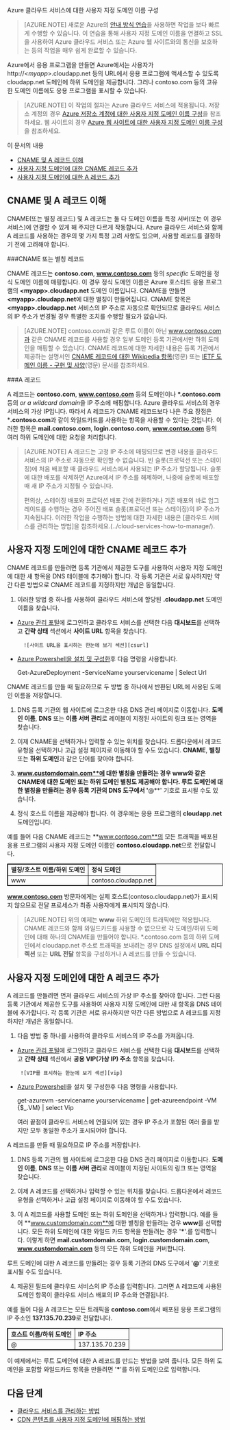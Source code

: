 Azure 클라우드 서비스에 대한 사용자 지정 도메인 이름 구성

> [AZURE.NOTE]
> 새로운 Azure의 [안내 방식 연습](http://support.microsoft.com/kb/2990804)을 사용하면 작업을 보다 빠르게 수행할 수 있습니다.  이 연습을 통해 사용자 지정 도메인 이름을 연결하고 SSL을 사용하여 Azure 클라우드 서비스 또는 Azure 웹 사이트와의 통신을 보호하는 등의 작업을 매우 쉽게 완료할 수 있습니다.

Azure에서 응용 프로그램을 만들면 Azure에서는 사용자가 http://&lt;*myapp*>.cloudapp.net 등의 URL에서 응용 프로그램에 액세스할 수 있도록 cloudapp.net 도메인에 하위 도메인을 제공합니다. 그러나 contoso.com 등의 고유한 도메인 이름에도 응용 프로그램을 표시할 수 있습니다.

> [AZURE.NOTE] 
> 이 작업의 절차는 Azure 클라우드 서비스에 적용됩니다. 저장소 계정의 경우 [Azure 저장소 계정에 대한 사용자 지정 도메인 이름 구성](../storage-custom-domain-name/)을 참조하세요. 웹 사이트의 경우 [Azure 웹 사이트에 대한 사용자 지정 도메인 이름 구성](../web-sites-custom-domain-name/)을 참조하세요.

이 문서의 내용

-   [CNAME 및 A 레코드 이해](#access-app)
-   [사용자 지정 도메인에 대한 CNAME 레코드 추가](#add-cname)
-   [사용자 지정 도메인에 대한 A 레코드 추가](#add-aname)

<h2><a name="access-app"></a>CNAME 및 A 레코드 이해</h2>

CNAME(또는 별칭 레코드) 및 A 레코드는 둘 다 도메인 이름을 특정 서버(또는 이 경우 서비스)에 연결할 수 있게 해 주지만 다르게 작동합니다. Azure 클라우드 서비스와 함께 A 레코드를 사용하는 경우의 몇 가지 특정 고려 사항도 있으며, 사용할 레코드를 결정하기 전에 고려해야 합니다.

###CNAME 또는 별칭 레코드

CNAME 레코드는 **contoso.com**, **www.contoso.com** 등의 *specific* 도메인을 정식 도메인 이름에 매핑합니다. 이 경우 정식 도메인 이름은 Azure 호스티드 응용 프로그램의 **&lt;myapp>.cloudapp.net** 도메인 이름입니다. CNAME을 만들면 **&lt;myapp>.cloudapp.net**에 대한 별칭이 만들어집니다. CNAME 항목은 **&lt;myapp>.cloudapp.net** 서비스의 IP 주소로 자동으로 확인되므로 클라우드 서비스의 IP 주소가 변경될 경우 특별한 조치를 수행할 필요가 없습니다.

> [AZURE.NOTE] 
> contoso.com과 같은 루트 이름이 아닌 www.contoso.com과 같은 CNAME 레코드를 사용할 경우 일부 도메인 등록 기관에서만 하위 도메인을 매핑할 수 있습니다. CNAME 레코드에 대한 자세한 내용은 등록 기관에서 제공하는 설명서인 <a href="http://en.wikipedia.org/wiki/CNAME_record">CNAME 레코드에 대한 Wikipedia 항목</a>(영문) 또는 <a href="http://tools.ietf.org/html/rfc1035">IETF 도메인 이름 - 구현 및 사양</a>(영문) 문서를 참조하세요.

###A 레코드

A 레코드는 **contoso.com**, **www.contoso.com** 등의 도메인이나 **\*.contoso.com** 등의  *or a wildcard domain*을 IP 주소에 매핑합니다. Azure 클라우드 서비스의 경우 서비스의 가상 IP입니다. 따라서 A 레코드가 CNAME 레코드보다 나은 주요 장점은 ***.contoso.com**과 같이 와일드카드를 사용하는 항목을 사용할 수 있다는 것입니다. 이러한 항목은 **mail.contoso.com**, **login.contoso.com**, **www.contso.com** 등의 여러 하위 도메인에 대한 요청을 처리합니다.

> [AZURE.NOTE]
> A 레코드는 고정 IP 주소에 매핑되므로 변경 내용을 클라우드 서비스의 IP 주소로 자동으로 확인할 수 없습니다. 빈 슬롯(프로덕션 또는 스테이징)에 처음 배포할 때 클라우드 서비스에서 사용되는 IP 주소가 할당됩니다. 슬롯에 대한 배포를 삭제하면 Azure에서 IP 주소를 해제하며, 나중에 슬롯에 배포할 때 새 IP 주소가 지정될 수 있습니다.
> 
> 편의상, 스테이징 배포와 프로덕션 배포 간에 전환하거나 기존 배포의 바로 업그레이드를 수행하는 경우 주어진 배포 슬롯(프로덕션 또는 스테이징)의 IP 주소가 지속됩니다. 이러한 작업을 수행하는 방법에 대한 자세한 내용은 [클라우드 서비스를 관리하는 방법]을 참조하세요.(../cloud-services-how-to-manage/).


<h2><a name="add-cname"></a>사용자 지정 도메인에 대한 CNAME 레코드 추가</h2>

CNAME 레코드를 만들려면 등록 기관에서 제공한 도구를 사용하여 사용자 지정 도메인에 대한 새 항목을 DNS 테이블에 추가해야 합니다. 각 등록 기관은 서로 유사하지만 약간 다른 방법으로 CNAME 레코드를 지정하지만 개념은 동일합니다.

1. 이러한 방법 중 하나를 사용하여 클라우드 서비스에 할당된 **.cloudapp.net** 도메인 이름을 찾습니다.

  * [Azure 관리 포털]에 로그인하고 클라우드 서비스를 선택한 다음 **대시보드**를 선택하고 **간략 상태** 섹션에서 **사이트 URL** 항목을 찾습니다.

  		  ![사이트 URL을 표시하는 한눈에 보기 섹션][csurl]

  * [Azure Powershell을 설치 및 구성한](../install-configure-powershell/)후 다음 명령을 사용합니다.

    Get-AzureDeployment -ServiceName yourservicename | Select Url

  CNAME 레코드를 만들 때 필요하므로 두 방법 중 하나에서 반환된 URL에 사용된 도메인 이름을 저장합니다.

1.  DNS 등록 기관의 웹 사이트에 로그온한 다음 DNS 관리 페이지로 이동합니다. **도메인 이름**, **DNS** 또는 **이름 서버 관리**로 레이블이 지정된 사이트의 링크 또는 영역을 찾습니다.

2.  이제 CNAME을 선택하거나 입력할 수 있는 위치를 찾습니다. 드롭다운에서 레코드 유형을 선택하거나 고급 설정 페이지로 이동해야 할 수도 있습니다. **CNAME**, **별칭** 또는 **하위 도메인**과 같은 단어를 찾아야 합니다.

3.  **www.customdomain.com**에 대한 별칭을 만들려는 경우 **www**와 같은 CNAME에 대한 도메인 또는 하위 도메인 별칭도 제공해야 합니다. 루트 도메인에 대한 별칭을 만들려는 경우 등록 기관의 DNS 도구에서 '**@**' 기호로 표시될 수도 있습니다.

4. 정식 호스트 이름을 제공해야 합니다. 이 경우에는 응용 프로그램의 **cloudapp.net** 도메인입니다.

예를 들어 다음 CNAME 레코드는 **www.contoso.com**의 모든 트래픽을 배포된 응용 프로그램의 사용자 지정 도메인 이름인 **contoso.cloudapp.net**으로 전달합니다.

<table border="1" cellspacing="0" cellpadding="5" style="border: 1px solid #000000;">
<tr>
<td><strong>별칭/호스트 이름/하위 도메인</strong></td>
<td><strong>정식 도메인</strong></td>
</tr>
<tr>
<td>www</td>
<td>contoso.cloudapp.net</td>
</tr>
</table>

**www.contoso.com** 방문자에게는 실제
호스트(contoso.cloudapp.net)가 표시되지 않으므로 전달 프로세스가 최종 사용자에게
표시되지 않습니다.

> [AZURE.NOTE]
> 위의 예제는 <strong>www</strong> 하위 도메인의 트래픽에만 적용됩니다. CNAME 레코드와 함께 와일드카드를 사용할 수 없으므로 각 도메인/하위 도메인에 대해 하나의 CNAME을 만들어야 합니다. *.contoso.com 등의 하위 도메인에서 cloudapp.net 주소로 트래픽을 보내려는 경우 DNS 설정에서 <strong>URL 리디렉션</strong> 또는 <strong>URL 전달</strong> 항목을 구성하거나 A 레코드를 만들 수 있습니다.


<h2><a name="add-aname"></a>사용자 지정 도메인에 대한 A 레코드 추가</h2>

A 레코드를 만들려면 먼저 클라우드 서비스의 가상 IP 주소를 찾아야 합니다. 그런 다음 등록 기관에서 제공한 도구를 사용하여 사용자 지정 도메인에 대한 새 항목을 DNS 테이블에 추가합니다. 각 등록 기관은 서로 유사하지만 약간 다른 방법으로 A 레코드를 지정하지만 개념은 동일합니다.

1. 다음 방법 중 하나를 사용하여 클라우드 서비스의 IP 주소를 가져옵니다.

  * [Azure 관리 포털]에 로그인하고 클라우드 서비스를 선택한 다음 **대시보드**를 선택하고 **간략 상태** 섹션에서 **공용 VIP(가상 IP) 주소** 항목을 찾습니다.

   		 ![VIP를 표시하는 한눈에 보기 섹션][vip]

  * [Azure Powershell](../install-configure-powershell/)을 설치 및 구성한후 다음 명령을 사용합니다.

      get-azurevm -servicename yourservicename | get-azureendpoint -VM {$_.VM} | select Vip

    여러 끝점이 클라우드 서비스에 연결되어 있는 경우 IP 주소가 포함된 여러 줄을 받지만 모두 동일한 주소가 표시되어야 합니다.

  A 레코드를 만들 때 필요하므로 IP 주소를 저장합니다.

1.  DNS 등록 기관의 웹 사이트에 로그온한 다음 DNS 관리 페이지로 이동합니다. **도메인 이름**, **DNS** 또는 **이름 서버 관리**로 레이블이 지정된 사이트의 링크 또는 영역을 찾습니다.

2.  이제 A 레코드를 선택하거나 입력할 수 있는 위치를 찾습니다. 드롭다운에서 레코드 유형을 선택하거나 고급 설정 페이지로 이동해야 할 수도 있습니다.

3. 이 A 레코드를 사용할 도메인 또는 하위 도메인을 선택하거나 입력합니다. 예를 들어 **www.customdomain.com**에 대한 별칭을 만들려는 경우 **www**를 선택합니다. 모든 하위 도메인에 대한 와일드 카드 항목을 만들려는 경우 '__*__'.를 입력합니다. 이렇게 하면 **mail.customdomain.com**, **login.customdomain.com**, **www.customdomain.com** 등의 모든 하위 도메인을 커버합니다.

  루트 도메인에 대한 A 레코드를 만들려는 경우 등록 기관의 DNS 도구에서 '**@**' 기호로 표시될 수도 있습니다.

4. 제공된 필드에 클라우드 서비스의 IP 주소를 입력합니다. 그러면 A 레코드에 사용된 도메인 항목이 클라우드 서비스 배포의 IP 주소와 연결됩니다.

예를 들어 다음 A 레코드는 모든 트래픽을 **contoso.com**에서 배포된 응용 프로그램의 IP 주소인 **137.135.70.239**로 전달합니다.

<table border="1" cellspacing="0" cellpadding="5" style="border: 1px solid #000000;">
<tr>
<td><strong>호스트 이름/하위 도메인</strong></td>
<td><strong>IP 주소</strong></td>
</tr>
<tr>
<td>@</td>
<td>137.135.70.239</td>
</tr>
</table>

이 예제에서는 루트 도메인에 대한 A 레코드를 만드는 방법을 보여 줍니다. 모든 하위 도메인을 포함할 와일드카드 항목을 만들려면 '__*__'를 하위 도메인으로 입력합니다.

## 다음 단계

-   [클라우드 서비스를 관리하는 방법](../cloud-services-how-to-manage/)
-   [CDN 콘텐츠를 사용자 지정 도메인에 매핑하는 방법][]

  [사용자 지정 도메인에 응용 프로그램 표시]: #access-app
  [사용자 지정 도메인에 대한 CNAME 레코드 추가]: #add-cname
  [사용자 지정 도메인에 데이터 표시]: #access-data
  [VIP 교환]: http://msdn.microsoft.com/ko-kr/library/ee517253.aspx
  [하위 도메인을 저장소 계정과 연결하는 CNAME 레코드 만들기]: #create-cname
  [Azure 관리 포털]: https://manage.windowsazure.com
  [사용자 지정 도메인 유효성 검사 대화 상자]: http://i.msdn.microsoft.com/dynimg/IC544437.jpg
  [CDN 콘텐츠를 사용자 지정 도메인에 매핑하는 방법]: http://msdn.microsoft.com/ko-kr/library/windowsazure/gg680307.aspx
  [vip]: ./media/custom-dns/csvip.png
  [csurl]: ./media/custom-dns/csurl.png<!--HONumber=42-->
